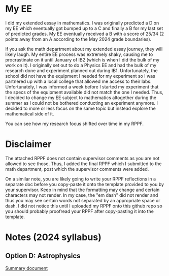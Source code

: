 # My EE
I did my extended essay in mathematics. I was originally predicted a D on my EE which eventually got bumped up to a C and finally a B for my last set of predicted grades. My EE eventually received a B with a score of 25/34 (2 points away from an A according to the May 2024 grade boundaries).

If you ask the math department about my extended essay journey, they will likely laugh. My entire EE process was extremely shaky, causing me to procrastinate on it until January of IB2 (which is when I did the bulk of my work on it). I originally set out to do a Physics EE and had the bulk of my research done and experiment planned out during IB1. Unfortunately, the school did not have the equipment I needed for my experiment so I was partnered up with a local college that allowed me access to their labs. Unfortunately, I was informed a week before I started my experiment that the specs of the equipment available did not match the one I needed. Thus, I decided to change my EE subject to mathematics altogether during the summer as I could not be bothered conducting an experiment anymore. I decided to more or less focus on the same topic but instead explore the mathematical side of it.

You can see how my research focus shifted over time in my RPPF.

# Disclaimer
The attached RPPF does not contain supervisor comments as you are not allowed to see those. Thus, I added the final RPPF which I submitted to the math department, post which the supervisor comments were added.

On a similar note, you are likely going to write your RPPF reflections in a separate doc before you copy-paste it onto the template provided to you by your supervisor. Keep in mind that the formatting may change and certain characters may not render. In my case, the "em dash" did not render and thus you may see certain words not separated by an appropriate space or dash. I did not notice this until I uploaded my RPPF onto this github repo so you should probably proofread your RPPF after copy-pasting it into the template.

# Notes (2024 syllabus)
## Option D: Astrophysics
[Summary document](https://docs.google.com/document/d/1lHnKDsN0AM68mJz2PtPwXTFNczZ50r0gTp2fOXf9pB4/edit?usp=drive_link)

